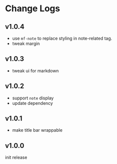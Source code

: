 # Change Logs

## v1.0.4

 - use `mf-note` to replace styling in note-related tag.
 - tweak margin


## v1.0.3

 - tweak ui for markdown


## v1.0.2

 - support `note` display
 - update dependency


## v1.0.1

 - make title bar wrappable


## v1.0.0

init release
